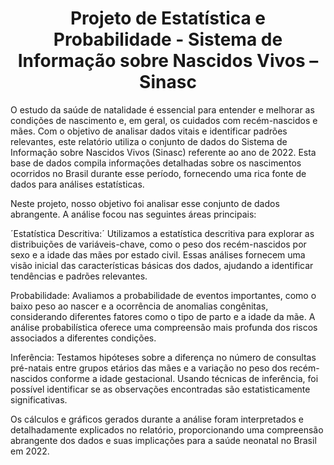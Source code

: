 
<h1 align="center"> Projeto de Estatística e Probabilidade - Sistema de Informação sobre Nascidos Vivos – Sinasc </h1>

O estudo da saúde de natalidade é essencial para entender e melhorar as condições de nascimento e, em geral, os cuidados com recém-nascidos e mães. Com o objetivo de analisar dados vitais e identificar padrões relevantes, este relatório utiliza o conjunto de dados do Sistema de Informação sobre Nascidos Vivos (Sinasc) referente ao ano de 2022. Esta base de dados compila informações detalhadas sobre os nascimentos ocorridos no Brasil durante esse período, fornecendo uma rica fonte de dados para análises estatísticas.

Neste projeto, nosso objetivo foi analisar esse conjunto de dados abrangente. A análise focou nas seguintes áreas principais:

´Estatística Descritiva:´ Utilizamos a estatística descritiva para explorar as distribuições de variáveis-chave, como o peso dos recém-nascidos por sexo e a idade das mães por estado civil. Essas análises fornecem uma visão inicial das características básicas dos dados, ajudando a identificar tendências e padrões relevantes.

Probabilidade: Avaliamos a probabilidade de eventos importantes, como o baixo peso ao nascer e a ocorrência de anomalias congênitas, considerando diferentes fatores como o tipo de parto e a idade da mãe. A análise probabilística oferece uma compreensão mais profunda dos riscos associados a diferentes condições.

Inferência: Testamos hipóteses sobre a diferença no número de consultas pré-natais entre grupos etários das mães e a variação no peso dos recém-nascidos conforme a idade gestacional. Usando técnicas de inferência, foi possível identificar se as observações encontradas são estatisticamente significativas.

Os cálculos e gráficos gerados durante a análise foram interpretados e detalhadamente explicados no relatório, proporcionando uma compreensão abrangente dos dados e suas implicações para a saúde neonatal no Brasil em 2022.
